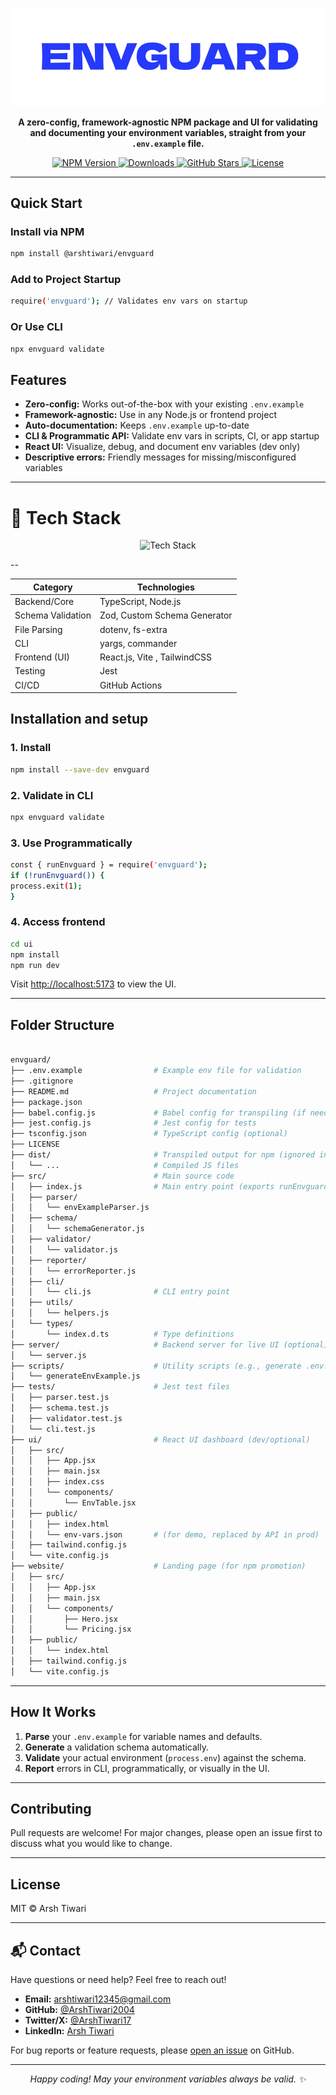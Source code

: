 <p align="center">
  <img src="envguard.png" alt="EnvGuard Logo" width="600"/>
</p>

<p align="center">
  <b>A zero-config, framework-agnostic NPM package and UI for validating and documenting your environment variables, straight from your <code>.env.example</code> file.</b>
</p>


<p align="center">
  <a href="https://www.npmjs.com/package/@arishtiwari/envguard">
    <img src="https://img.shields.io/npm/v/@arshtiwari/envguard?style=for-the-badge" alt="NPM Version">
  </a>
  <a href="https://www.npmjs.com/package/@arishtiwari/envguard">
    <img src="https://img.shields.io/npm/dt/@arshtiwari/envguard?style=for-the-badge" alt="Downloads">
  </a>
  <a href="https://github.com/ArshTiwari2004/envguard/stargazers">
    <img src="https://img.shields.io/github/stars/ArshTiwari2004/envguard?style=for-the-badge" alt="GitHub Stars">
  </a>
  <a href="https://github.com/ArshTiwari2004/envguard/blob/main/LICENSE">
    <img src="https://img.shields.io/github/license/ArshTiwari2004/envguard?style=for-the-badge" alt="License">
  </a>
</p>


---

## Quick Start


### Install via NPM


```bash
npm install @arshtiwari/envguard
```

### Add to Project Startup

```bash
require('envguard'); // Validates env vars on startup
```

### Or Use CLI

```bash
npx envguard validate
```



## Features

- **Zero-config:** Works out-of-the-box with your existing `.env.example`
- **Framework-agnostic:** Use in any Node.js or frontend project
- **Auto-documentation:** Keeps `.env.example` up-to-date
- **CLI & Programmatic API:** Validate env vars in scripts, CI, or app startup
- **React UI:** Visualize, debug, and document env variables (dev only)
- **Descriptive errors:** Friendly messages for missing/misconfigured variables

---


# 🧰 Tech Stack


<div align="center">
  <img height="40" src="https://skillicons.dev/icons?i=ts,nodejs,react,tailwind,vite,jest,git,github,figma" alt="Tech Stack">
</div>

--



| Category        | Technologies                               |
|----------------|--------------------------------------------|
| Backend/Core    | TypeScript, Node.js                        |
| Schema Validation | Zod, Custom Schema Generator              |
| File Parsing    | dotenv, fs-extra                          |
| CLI             | yargs, commander                          |
| Frontend (UI)   | React.js, Vite , TailwindCSS      |
| Testing         | Jest                                      |
| CI/CD           | GitHub Actions                            |







## Installation and setup

### 1. Install

```bash
npm install --save-dev envguard
```
### 2. Validate in CLI

```bash
npx envguard validate
```


### 3. Use Programmatically

```bash
const { runEnvguard } = require('envguard');
if (!runEnvguard()) {
process.exit(1);
}
```

### 4. Access frontend

```bash
cd ui
npm install
npm run dev
```

Visit [http://localhost:5173](http://localhost:5173) to view the UI.

---

## Folder Structure

```bash

envguard/
├── .env.example                # Example env file for validation
├── .gitignore
├── README.md                   # Project documentation
├── package.json
├── babel.config.js             # Babel config for transpiling (if needed)
├── jest.config.js              # Jest config for tests
├── tsconfig.json               # TypeScript config (optional)
├── LICENSE
├── dist/                       # Transpiled output for npm (ignored in VCS)
│   └── ...                     # Compiled JS files
├── src/                        # Main source code
│   ├── index.js                # Main entry point (exports runEnvguard)
│   ├── parser/
│   │   └── envExampleParser.js
│   ├── schema/
│   │   └── schemaGenerator.js
│   ├── validator/
│   │   └── validator.js
│   ├── reporter/
│   │   └── errorReporter.js
│   ├── cli/
│   │   └── cli.js              # CLI entry point
│   ├── utils/
│   │   └── helpers.js
│   └── types/
│       └── index.d.ts          # Type definitions
├── server/                     # Backend server for live UI (optional)
│   └── server.js
├── scripts/                    # Utility scripts (e.g., generate .env.example)
│   └── generateEnvExample.js
├── tests/                      # Jest test files
│   ├── parser.test.js
│   ├── schema.test.js
│   ├── validator.test.js
│   └── cli.test.js
├── ui/                         # React UI dashboard (dev/optional)
│   ├── src/
│   │   ├── App.jsx
│   │   ├── main.jsx
│   │   ├── index.css
│   │   └── components/
│   │       └── EnvTable.jsx
│   ├── public/
│   │   ├── index.html
│   │   └── env-vars.json       # (for demo, replaced by API in prod)
│   ├── tailwind.config.js
│   └── vite.config.js
├── website/                    # Landing page (for npm promotion)
│   ├── src/
│   │   ├── App.jsx
│   │   ├── main.jsx
│   │   └── components/
│   │       ├── Hero.jsx
│   │       └── Pricing.jsx
│   ├── public/
│   │   └── index.html
│   ├── tailwind.config.js
│   └── vite.config.js

```


---

## How It Works

1. **Parse** your `.env.example` for variable names and defaults.
2. **Generate** a validation schema automatically.
3. **Validate** your actual environment (`process.env`) against the schema.
4. **Report** errors in CLI, programmatically, or visually in the UI.

---

## Contributing

Pull requests are welcome! For major changes, please open an issue first to discuss what you would like to change.

---

## License

MIT © Arsh Tiwari


---

## 📬 Contact

Have questions or need help? Feel free to reach out!

- **Email:** [arshtiwari12345@gmail.com](mailto:arshtiwari12345@gmail.com)
- **GitHub:** [@ArshTiwari2004](https://github.com/ArshTiwari2004)
- **Twitter/X:** [@ArshTiwari17](https://x.com/ArshTiwari17)
- **LinkedIn:** [Arsh Tiwari](https://www.linkedin.com/in/arsh-tiwari-072609284/)

For bug reports or feature requests, please [open an issue](https://github.com/ArshTiwari2004/envguard/issues) on GitHub.

---

<p align="center">
  <i> Happy coding! May your environment variables always be valid. ✨</i>
</p>






















